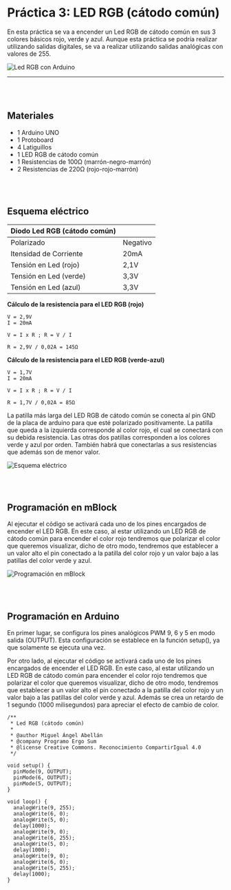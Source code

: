 # Práctica 3: LED RGB (cátodo común)

En esta práctica se va a encender un Led RGB de cátodo común en sus 3 colores básicos rojo, verde y azul. Aunque esta práctica se podría realizar utilizando salidas digitales, se va a realizar utilizando salidas analógicas con valores de 255.

![Led RGB con Arduino](practica.gif)


---


<br><br>


## Materiales

- 1 Arduino UNO
- 1 Protoboard
- 4 Latiguillos
- 1 LED RGB de cátodo común
- 1 Resistencias de 100Ω (marrón-negro-marrón)
- 2 Resistencias de 220Ω (rojo-rojo-marrón)


<br><br>


## Esquema eléctrico


| Diodo Led RGB (cátodo común)     |          |
| -------------------------------- | -------- |
| Polarizado                       | Negativo |
| Itensidad de Corriente           | 20mA     |
| Tensión en Led (rojo)            | 2,1V     |
| Tensión en Led (verde)           | 3,3V     |
| Tensión en Led (azul)            | 3,3V     |

**Cálculo de la resistencia para el LED RGB (rojo)**

```
V = 2,9V
I = 20mA

V = I x R ; R = V / I

R = 2,9V / 0,02A = 145Ω 
```

**Cálculo de la resistencia para el LED RGB (verde-azul)**

```
V = 1,7V
I = 20mA

V = I x R ; R = V / I

R = 1,7V / 0,02A = 85Ω 
```

La patilla más larga del LED RGB de cátodo común se conecta al pin GND de la placa de arduino para que esté polarizado positivamente. La patilla que queda a la izquierda corresponde al color rojo, el cual se conectará con su debida resistencia. Las otras dos patillas corresponden a los colores verde y azul por orden. También habrá que conectarlas a sus resistencias que además son de menor valor.

![Esquema eléctrico](fritzing.png)


<br><br>


## Programación en mBlock

Al ejecutar el código se activará cada uno de los pines encargados de encender el LED RGB. En este caso, al estar utilizando un LED RGB de cátodo común para encender el color rojo tendremos que polarizar el color que queremos visualizar, dicho de otro modo, tendremos que establecer a un valor alto el pin conectado a la patilla del color rojo y un valor bajo a las patillas del color verde y azul.

![Programación en mBlock](mblock.png)


<br><br>


## Programación en Arduino

En primer lugar, se configura los pines analógicos PWM 9, 6 y 5 en modo salida (OUTPUT). Esta configuración se establece en la función setup(), ya que solamente se ejecuta una vez.

Por otro lado, al ejecutar el código se activará cada uno de los pines encargados de encender el LED RGB. En este caso, al estar utilizando un LED RGB de cátodo común para encender el color rojo tendremos que polarizar el color que queremos visualizar, dicho de otro modo, tendremos que establecer a un valor alto el pin conectado a la patilla del color rojo y un valor bajo a las patillas del color verde y azul. Además se crea un retardo de 1 segundo (1000 milisegundos) para apreciar el efecto de cambio de color.

```
/**
 * Led RGB (cátodo común)
 * 
 * @author Miguel Ángel Abellán
 * @company Programo Ergo Sum
 * @license Creative Commons. Reconocimiento CompartirIgual 4.0
 */

void setup() {
  pinMode(9, OUTPUT);
  pinMode(6, OUTPUT);
  pinMode(5, OUTPUT);
}

void loop() {
  analogWrite(9, 255);
  analogWrite(6, 0);
  analogWrite(5, 0);
  delay(1000);
  analogWrite(9, 0);
  analogWrite(6, 255);
  analogWrite(5, 0);
  delay(1000);
  analogWrite(9, 0);
  analogWrite(6, 0);
  analogWrite(5, 255);
  delay(1000);
}
```